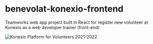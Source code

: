 # benevolat-konexio-frontend
Teamworks web app project built in React for register new volunteer at Konexio as a web developer trainer (front-end)

![Konexio Platform for Volunteers 2021-2022](https://user-images.githubusercontent.com/47704495/221178065-64549834-fb6c-4a97-9a4d-60ab2e86c60b.png)
